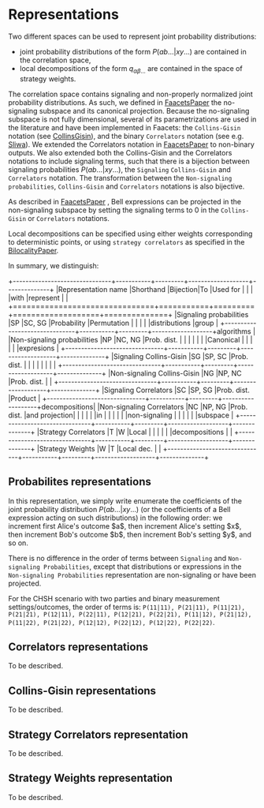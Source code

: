 Representations
===============

Two different spaces can be used to represent joint probability
distributions:

-   joint probability distributions of the form $P(ab...|xy...)$ are
    contained in the correlation space,
-   local decompositions of the form $q_{\alpha \beta ...}$ are
    contained in the space of strategy weights.

The correlation space contains signaling and non-properly normalized
joint probability distributions. As such, we defined in
[FaacetsPaper](http://www.arxiv.org) the no-signaling subspace and its
canonical projection. Because the no-signaling subspace is not fully
dimensional, several of its parametrizations are used in the literature
and have been implemented in Faacets: the `Collins-Gisin` notation (see
[CollinsGisin](http://dx.doi.org/10.1088/0305-4470/37/5/021)), and the
binary `Correlators` notation (see e.g.
[Sliwa](http://dx.doi.org/10.1016/S0375-9601(03)01115-0)). We extended
the Correlators notation in [FaacetsPaper](http://www.arxiv.org) to
non-binary outputs. We also extended both the Collins-Gisin and the
Correlators notations to include signaling terms, such that there is a
bijection between signaling probabilities $P(ab...|xy...)$, the
`Signaling` `Collins-Gisin` and `Correlators` notation. The
transformation between the `Non-signaling` `probabilities`,
`Collins-Gisin` and `Correlators` notations is also bijective.

As described in [FaacetsPaper](http://www.arxiv.org) , Bell expressions
can be projected in the non-signaling subspace by setting the signaling
terms to 0 in the `Collins-Gisin` or `Correlators` notations.

Local decompositions can be specified using either weights corresponding
to deterministic points, or using `strategy correlators` as specified in
the [BilocalityPaper](http://dx.doi.org/10.1103/PhysRevA.85.032119).

In summary, we distinguish:

+-------------------------------+-----------+---------+-------------------+--------------+
|Representation name |Shorthand |Bijection|To |Used for | | | |with
|represent | |
+===============================+===========+=========+===================+==============+
|Signaling probabilities |SP |SC, SG |Probability |Permutation | | | |
|distributions |group |
+-------------------------------+-----------+---------+-------------------+algorithms
| |Non-signaling probabilities |NP |NC, NG |Prob. dist. | | | | | |
|Canonical | | | | | |expresions |
+-------------------------------+-----------+---------+-------------------+--------------+
|Signaling Collins-Gisin |SG |SP, SC |Prob. dist. | | | | | | | |
+-------------------------------+-----------+---------+-------------------+--------------+
|Non-signaling Collins-Gisin |NG |NP, NC |Prob. dist. | |
+-------------------------------+-----------+---------+-------------------+--------------+
|Signaling Correlators |SC |SP, SG |Prob. dist. |Product |
+-------------------------------+-----------+---------+-------------------+decompositions|
|Non-signaling Correlators |NC |NP, NG |Prob. dist. |and projection| | |
| | |in | | | | | |non-signaling | | | | | |subspace |
+-------------------------------+-----------+---------+-------------------+--------------+
|Strategy Correlators |T |W |Local | | | | | |decompositions | |
+-------------------------------+-----------+---------+-------------------+--------------+
|Strategy Weights |W |T |Local dec. | |
+-------------------------------+-----------+---------+-------------------+--------------+

Probabilites representations
----------------------------

In this representation, we simply write enumerate the coefficients of
the joint probability distribution $P(ab...|xy...)$ (or the coefficients
of a Bell expression acting on such distributions) in the following
order: we increment first Alice's outcome \$a\$, then increment Alice's
setting \$x\$, then increment Bob's outcome \$b\$, then increment Bob's
setting \$y\$, and so on.

There is no difference in the order of terms between `Signaling` and
`Non-signaling Probabilities`, except that distributions or expressions
in the `Non-signaling Probabilities` representation are non-signaling or
have been projected.

For the CHSH scenario with two parties and binary measurement
settings/outcomes, the order of terms is:
`P(11|11), P(21|11), P(11|21), P(21|21), P(12|11), P(22|11), P(12|21), P(22|21), P(11|12), P(21|12), P(11|22), P(21|22), P(12|12), P(22|12), P(12|22), P(22|22)`.

Correlators representations
---------------------------

To be described.

Collins-Gisin representations
-----------------------------

To be described.

Strategy Correlators representation
-----------------------------------

To be described.

Strategy Weights representation
-------------------------------

To be described.
